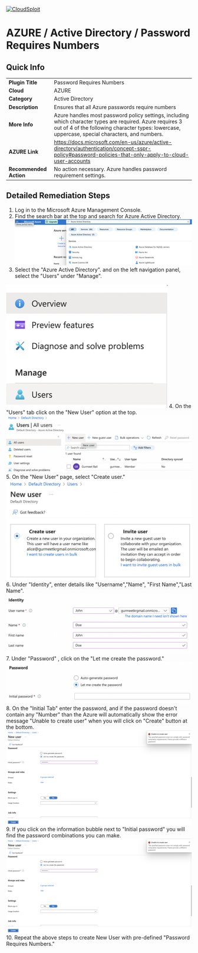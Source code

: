 [![CloudSploit](https://cloudsploit.com/img/logo-new-big-text-100.png "CloudSploit")](https://cloudsploit.com)

# AZURE / Active Directory / Password Requires Numbers

## Quick Info

| | |
|-|-|
| **Plugin Title** | Password Requires Numbers |
| **Cloud** | AZURE |
| **Category** | Active Directory |
| **Description** | Ensures that all Azure passwords require numbers |
| **More Info** | Azure handles most password policy settings, including which character types are required. Azure requires 3 out of 4 of the following character types: lowercase, uppercase, special characters, and numbers. |
| **AZURE Link** | https://docs.microsoft.com/en-us/azure/active-directory/authentication/concept-sspr-policy#password-policies-that-only-apply-to-cloud-user-accounts |
| **Recommended Action** | No action necessary. Azure handles password requirement settings. |

## Detailed Remediation Steps

1. Log in to the Microsoft Azure Management Console.
2. Find the search bar at the top and search for Azure Active Directory. </br> <img src="/resources/azure/activedirectory/password-requires-numbers/step2.png"/>
3.  Select the "Azure Active Directory". and on the left navigation panel, select the "Users" under "Manage".</br>
<img src="/resources/azure/activedirectory/password-requires-numbers/step3.png"/>
4. On the "Users" tab click on the "New User" option at the top.</br> <img src="/resources/azure/activedirectory/password-requires-numbers/step4.png"/>
5. On the "New User" page, select "Create user."</br> <img src="/resources/azure/activedirectory/password-requires-numbers/step5.png"/>
6. Under "Identity", enter details like "Username","Name", "First Name","Last Name".</br> <img src="/resources/azure/activedirectory/password-requires-numbers/step6.png"/>
7. Under "Password" , click on the "Let me create the password." </br> <img src="/resources/azure/activedirectory/password-requires-numbers/step7.png"/>
8. On the "Initial Tab" enter the password, and if the password doesn't contain any "Number" than the Azure will automatically show the error message "Unable to create user"  when you will click on "Create" button at the bottom.</br> <img src="/resources/azure/activedirectory/password-requires-numbers/step8.png"/>
9. If you click on the information bubble next to "Initial password" you will find the password combinations you can make. </br><img src="/resources/azure/activedirectory/password-requires-numbers/step8.png"/>
10. Repeat the above steps to create New User with pre-defined "Password Requires Numbers."</br>
